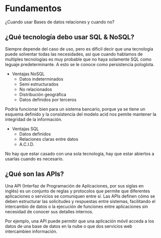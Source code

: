 # Fundamentos

¿Cuando usar Bases de datos relaciones y cuando no?

## ¿Qué tecnología debo usar SQL & NoSQL?
Siempre depende del caso de uso, pero es díficil decir que una tecnología puede solventar todas las necesidades, así que cuando hablamos de multiples tecnologías es muy probable que no haya solamente SQL como leguaje predeterminante. A esto se le conoce como persistencia pologlota.

- Ventajas NoSQL
    - Datos indeterminados
    - Semi estructurados
    - No relacionados
    - Distribución geográfica
    - Datos definidos por terceros

Podría funcionar bien para un sistema bancario, porque ya se tiene un esquema definido y la consistencia del modelo acid nos pemite mantener la integridad de la información.

- Ventajas SQL
    - Datos definidos
    - Relaciones claras entre datos
    - A.C.I.D.

No hay que estar casado con una sola tecnología, hay que estar abiertos a usarlas cuando es necesario.

## ¿Qué son las APIs?
Una API (Interfaz de Programación de Aplicaciones, por sus siglas en inglés) es un conjunto de reglas y protocolos que permite que diferentes aplicaciones o servicios se comuniquen entre sí. Las APIs definen cómo se deben estructurar las solicitudes y respuestas entre sistemas, facilitando el intercambio de datos o la ejecución de funciones entre aplicaciones sin necesidad de conocer sus detalles internos.

Por ejemplo, una API puede permitir que una aplicación móvil acceda a los datos de una base de datos en la nube o que dos servicios web intercambien información.
